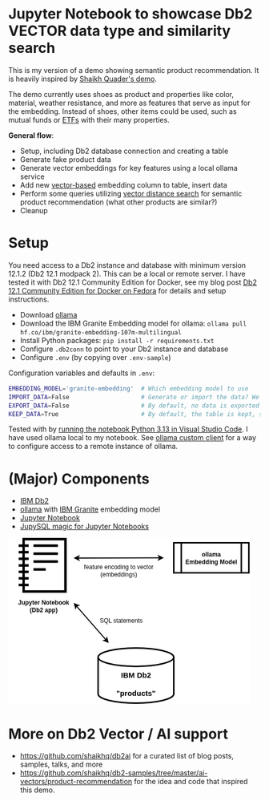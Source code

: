 # Jupyter Notebook to showcase Db2 VECTOR data type and similarity search
This is my version of a demo showing semantic product recommendation. It is heavily inspired by [Shaikh Quader's demo](https://github.com/shaikhq/db2-samples/tree/master/ai-vectors/product-recommendation).

The demo currently uses shoes as product and properties like color, material, weather resistance, and more as features that serve as input for the embedding. Instead of shoes, other items could be used, such as mutual funds or [ETFs](https://en.wikipedia.org/wiki/Exchange-traded_fund) with their many properties.


**General flow**:
- Setup, including Db2 database connection and creating a table
- Generate fake product data
- Generate vector embeddings for key features using a local ollama service
- Add new [vector-based](https://www.ibm.com/docs/en/db2/12.1.0?topic=list-vector-values) embedding column to table, insert data
- Perform some queries utilizing [vector distance search](https://www.ibm.com/docs/en/db2/12.1.0?topic=functions-vector-distance) for semantic product recommendation (what other products are similar?)
- Cleanup

# Setup
You need access to a Db2 instance and database with minimum version 12.1.2 (Db2 12.1 modpack 2). This can be a local or remote server. I have tested it with Db2 12.1 Community Edition for Docker, see my blog post [Db2 12.1 Community Edition for Docker on Fedora](https://data-henrik.de/2025/01/db2-v12-community-edition-docker-linux/) for details and setup instructions.

- Download [ollama](https://ollama.com/download)
- Download the IBM Granite Embedding model for ollama: `ollama pull hf.co/ibm/granite-embedding-107m-multilingual`
- Install Python packages: `pip install -r requirements.txt`
- Configure `.db2conn` to point to your Db2 instance and database
- Configure `.env` (by copying over `.env-sample`)

Configuration variables and defaults in `.env`:
```sh
EMBEDDING_MODEL='granite-embedding'  # Which embedding model to use
IMPORT_DATA=False                    # Generate or import the data? We generate by default
EXPORT_DATA=False                    # By default, no data is exported
KEEP_DATA=True                       # By default, the table is kept, so you could run your own queries against Db2
```
Tested with by [running the notebook Python 3.13 in Visual Studio Code](https://code.visualstudio.com/docs/datascience/jupyter-notebooks). I have used ollama local to my notebook. See [ollama custom client](https://github.com/ollama/ollama-python?tab=readme-ov-file#custom-client) for a way to configure access to a remote instance of ollama.

# (Major) Components
- [IBM Db2](https://www.ibm.com/products/db2)
- [ollama](https://ollama.com/) with [IBM Granite](https://www.ibm.com/granite) embedding model
- [Jupyter Notebook](https://jupyter.org/)
- [JupySQL magic for Jupyter Notebooks](https://jupysql.ploomber.io/en/latest/quick-start.html)

![Diagram showing the components Jupyter Notebook, ollama, and Db2](db2_vector.png)
# More on Db2 Vector / AI support
- https://github.com/shaikhq/db2ai for a curated list of blog posts, samples, talks, and more
- https://github.com/shaikhq/db2-samples/tree/master/ai-vectors/product-recommendation for the idea and code that inspired this demo.
